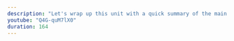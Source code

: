 ```yaml
---
description: "Let's wrap up this unit with a quick summary of the main topics we covered." 
youtube: "Q4G-quM7lX0" 
duration: 164 
---
```

